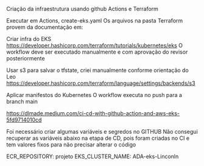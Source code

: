Criação da infraestrutura usando github Actions e Terraform

Executar em Actions, create-eks.yaml
Os arquivos na pasta Terraform provem da documentação em:

Criar infra do EKS
https://developer.hashicorp.com/terraform/tutorials/kubernetes/eks
O workflow deve ser executado manualmente e com aprovação do revisor posteriormente

Usar s3 para salvar o tfstate, criei manualmente conforme orientação do Leo
https://developer.hashicorp.com/terraform/language/settings/backends/s3

Aplicar manifestos do Kubernetes
O workflow executa no push para a branch main

https://dlmade.medium.com/ci-cd-with-github-action-and-aws-eks-5fd9714010cd

Foi necessário criar algumas variáveis e segredos no GITHUB
Não consegui recuperar as variáveis abaixo na etapa de CD, pois foram criadas no CI e tem valores fixos para não precisar alterar o código

  ECR_REPOSITORY: projeto
  EKS_CLUSTER_NAME: ADA-eks-Linconln
